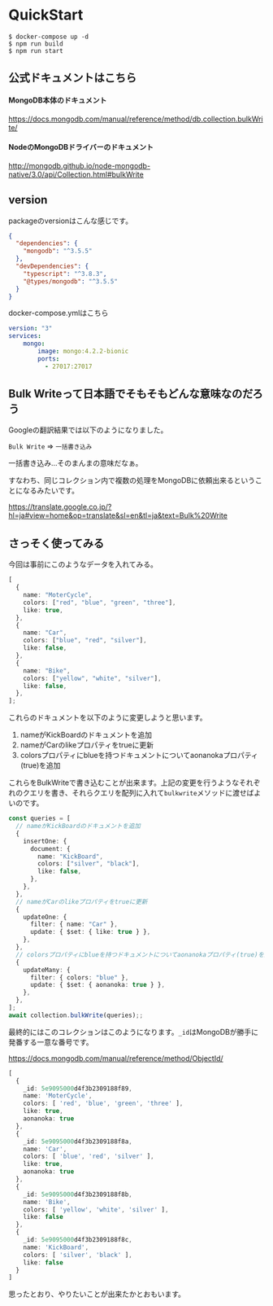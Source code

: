 # QuickStart

```
$ docker-compose up -d
$ npm run build
$ npm run start
```

## 公式ドキュメントはこちら

#### MongoDB本体のドキュメント
https://docs.mongodb.com/manual/reference/method/db.collection.bulkWrite/

#### NodeのMongoDBドライバーのドキュメント
http://mongodb.github.io/node-mongodb-native/3.0/api/Collection.html#bulkWrite

## version
packageのversionはこんな感じです。
```json
{
  "dependencies": {
    "mongodb": "^3.5.5"
  },
  "devDependencies": {
    "typescript": "^3.8.3",
    "@types/mongodb": "^3.5.5"
  }
}
```

docker-compose.ymlはこちら
```yml
version: "3"
services: 
    mongo:
        image: mongo:4.2.2-bionic
        ports:
          - 27017:27017
```

## Bulk Writeって日本語でそもそもどんな意味なのだろう
Googleの翻訳結果では以下のようになりました。

`Bulk Write` => `一括書き込み`

一括書き込み…そのまんまの意味だなぁ。

すなわち、同じコレクション内で複数の処理をMongoDBに依頼出来るということになるみたいです。

https://translate.google.co.jp/?hl=ja#view=home&op=translate&sl=en&tl=ja&text=Bulk%20Write

## さっそく使ってみる
今回は事前にこのようなデータを入れてみる。
```typescript
[
  {
    name: "MoterCycle",
    colors: ["red", "blue", "green", "three"],
    like: true,
  },
  {
    name: "Car",
    colors: ["blue", "red", "silver"],
    like: false,
  },
  {
    name: "Bike",
    colors: ["yellow", "white", "silver"],
    like: false,
  },
];
```

これらのドキュメントを以下のように変更しようと思います。

1. nameがKickBoardのドキュメントを追加
1. nameがCarのlikeプロパティをtrueに更新
1. colorsプロパティにblueを持つドキュメントについてaonanokaプロパティ(true)を追加

これらをBulkWriteで書き込むことが出来ます。上記の変更を行うようなそれぞれのクエリを書き、それらクエリを配列に入れて`bulkwrite`メソッドに渡せばよいのです。

```typescript
const queries = [
  // nameがKickBoardのドキュメントを追加
  {
    insertOne: {
      document: {
        name: "KickBoard",
        colors: ["silver", "black"],
        like: false,
      },
    },
  },
  // nameがCarのlikeプロパティをtrueに更新
  {
    updateOne: {
      filter: { name: "Car" },
      update: { $set: { like: true } },
    },
  },
  // colorsプロパティにblueを持つドキュメントについてaonanokaプロパティ(true)を追加
  {
    updateMany: {
      filter: { colors: "blue" },
      update: { $set: { aonanoka: true } },
    },
  },
];
await collection.bulkWrite(queries);;
```
最終的にはこのコレクションはこのようになります。`_id`はMongoDBが勝手に発番する一意な番号です。

https://docs.mongodb.com/manual/reference/method/ObjectId/

```typescript
[
  {
    _id: 5e9095000d4f3b2309188f89,
    name: 'MoterCycle',
    colors: [ 'red', 'blue', 'green', 'three' ],
    like: true,
    aonanoka: true
  },
  {
    _id: 5e9095000d4f3b2309188f8a,
    name: 'Car',
    colors: [ 'blue', 'red', 'silver' ],
    like: true,
    aonanoka: true
  },
  {
    _id: 5e9095000d4f3b2309188f8b,
    name: 'Bike',
    colors: [ 'yellow', 'white', 'silver' ],
    like: false
  },
  {
    _id: 5e9095000d4f3b2309188f8c,
    name: 'KickBoard',
    colors: [ 'silver', 'black' ],
    like: false
  }
]
```

思ったとおり、やりたいことが出来たかとおもいます。